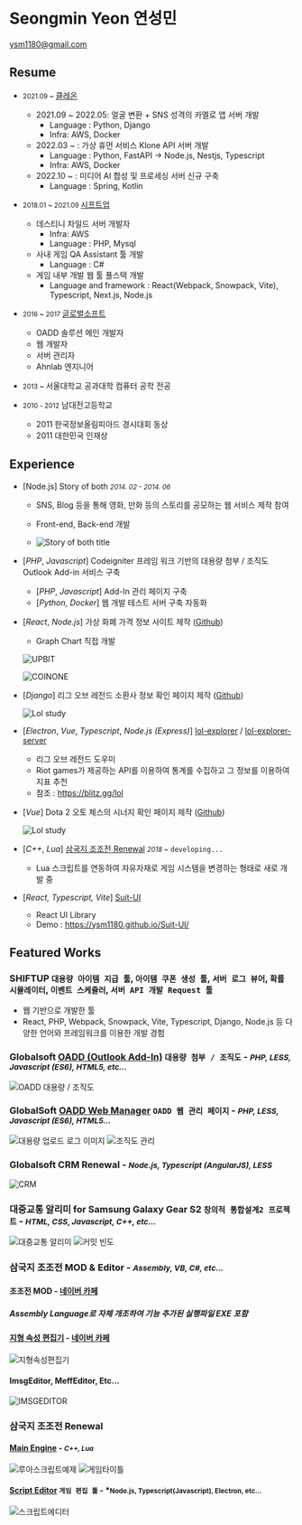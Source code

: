 # Seongmin Yeon 연성민

<ysm1180@gmail.com>

[1]: http://www.globalsoft.co.kr
[4]: https://github.com/ysm1180/pl2015
[9]: http://www.shiftup.co.kr/
[11]: https://klleon.io

## Resume
+ <small>2021.09 ~ </small> [클레온][11]
  + 2021.09 ~ 2022.05: 얼굴 변환 + SNS 성격의 카멜로 앱 서버 개발
    + Language : Python, Django
    + Infra: AWS, Docker
  + 2022.03 ~ : 가상 휴먼 서비스 Klone API 서버 개발
    + Language : Python, FastAPI -> Node.js, Nestjs, Typescript
    + Infra: AWS, Docker
  + 2022.10 ~ : 미디어 AI 합성 및 프로세싱 서버 신규 구축
    + Language : Spring, Kotlin
+ <small>2018.01 ~ 2021.09 </small> [시프트업][9]
  + 데스티니 차일드 서버 개발자
    + Infra: AWS
    + Language : PHP, Mysql
  + 사내 게임 QA Assistant 툴 개발
    + Language : C#
  + 게임 내부 개발 웹 툴 풀스택 개발
    + Language and framework : React(Webpack, Snowpack, Vite), Typescript, Next.js, Node.js

+ <small>2016 ~ 2017 </small> [글로벌소프트][1]
  + OADD 솔루션 메인 개발자
  + 웹 개발자
  + 서버 관리자
  + Ahnlab 엔지니어


+ <small> 2013 ~ </small>서울대학교 공과대학 컴퓨터 공학 전공


+ <small>2010 - 2012</small> 남대전고등학교
    + 2011 한국정보올림피아드 경시대회 동상
    + 2011 대한민국 인재상


## Experience

+ [Node.js] Story of both *<small>2014. 02 - 2014. 06</small>*

  + SNS, Blog 등을 통해 영화, 만화 등의 스토리를 공모하는 웹 서비스 제작 참여

  + Front-end, Back-end 개발

  + ![Story of both title](./images/story.png)

+ [*PHP*, *Javascript*] Codeigniter 프레임 워크 기반의 대용량 첨부 / 조직도 Outlook Add-in 서비스 구축

  + [*PHP*, *Javascript*] Add-In 관리 페이지 구축
  + [*Python*, *Docker*] 웹 개발 테스트 서버 구축 자동화

[11]: https://github.com/ysm1180/coin
+ [*React*, *Node.js*] 가상 화폐 가격 정보 사이트 제작 ([Github][11])

    + Graph Chart 직접 개발

    ![UPBIT](./images/coin-1.png)

    ![COINONE](./images/coin-2.png)

[12]: https://github.com/ysm1180/lol-study
+ [*Django*] 리그 오브 레전드 소환사 정보 확인 페이지 제작 ([Github][12])

     ![Lol study](./images/lol-study.png)

+ [*Electron*, *Vue*, *Typescript*, *Node.js (Express)*] [lol-explorer](https://github.com/ysm1180/lol-explorer) / [lol-explorer-server](https://github.com/ysm1180/lol-explorer-server)
  + 리그 오브 레전드 도우미
  + Riot games가 제공하는 API를 이용하여 통계를 수집하고 그 정보를 이용하여 지표 추천
  + 참조 : https://blitz.gg/lol

[13]: https://github.com/ysm1180/auto-chess-helper
+ [*Vue*] Dota 2 오토 체스의 시너지 확인 페이지 제작 ([Github][13])

    ![Lol study](./images/dota.png)

[8]: https://github.com/ysm1180/ThreeKingdoms-Caocao

+ [*C++*, *Lua*] [삼국지 조조전 Renewal][8] *<small>2018 ~</small>* `developing...`

  + Lua 스크립트를 연동하여 자유자재로 게임 시스템을 변경하는 형태로 새로 개발 중

+ [*React, Typescript, Vite*] [Suit-UI](https://github.com/ysm1180/suit-ui)
  + React UI Library
  + Demo : https://ysm1180.github.io/Suit-UI/

## Featured Works

### SHIFTUP `대용량 아이템 지급 툴`, `아이템 쿠폰 생성 툴`, `서버 로그 뷰어`, `확률 시뮬레이터`, `이벤트 스케쥴러`, `서버 API 개발 Request 툴`
- 웹 기반으로 개발한 툴
- React, PHP, Webpack, Snowpack, Vite, Typescript, Django, Node.js 등 다양한 언어와 프레임워크를 이용한 개발 경험

[2]: http://www.globalsoft.co.kr/oadd/oadd.php

### Globalsoft [OADD (Outlook Add-In)][2] `대용량 첨부 / 조직도` - *<small>PHP, LESS, Javascript (ES6), HTML5, etc...</small>*
![OADD 대용량 / 조직도](./images/oadd.png)

[3]: https://oaddin.globalsoft.co.kr/manage
### GlobalSoft [OADD Web Manager][3] `OADD 웹 관리 페이지` - *<small>PHP, LESS, Javascript (ES6), HTML5...</small>*
![대용량 업로드 로그 이미지](./images/manager_log.png)
![조직도 관리](./images/manager_org.png)

### Globalsoft CRM Renewal - *<small>Node.js, Typescript (AngularJS), LESS</small>*
![CRM](./images/renewal.png)

### 대중교통 알리미 for Samsung Galaxy Gear S2 `창의적 통합설계2 프로젝트` - *<small>HTML, CSS, Javascript, C++, etc...</small>*

![대중교통 알리미](./images/project307.png)
![커밋 빈도](./images/commit.png)



### 삼국지 조조전 MOD & Editor - *<small>Assembly, VB, C#, etc...</small>*

[5]: https://github.com/ysm1180/JojoLandEditor
[6]: http://cafe.naver.com/jojopeople/203473
[7]: http://cafe.naver.com/jojopeople/146995

#### 조조전 MOD - [네이버 카페][7]
##### Assembly Language로 자체 개조하여 기능 추가된 실행파일 EXE 포함

#### [지형 속성 편집기][5] - [네이버 카페 ][6]
![지형속성편집기](./images/land.png)

#### ImsgEditor, MeffEditor, Etc...
![IMSGEDITOR](./images/imsg.png)

[10]: https://github.com/ysm1180/newjojogame-script-editor

### 삼국지 조조전 Renewal
#### [Main Engine][8] - *<small>C++, Lua</small>*
![루아스크립트예제](./images/lua_script_example.png)
![게임타이틀](./images/game_title.png)

#### [Script Editor][10] `게임 편집 툴` - *<small>Node.js, Typescript(Javascript), Electron, etc...</small>

![스크립트에디터](./images/script_editor.png)
